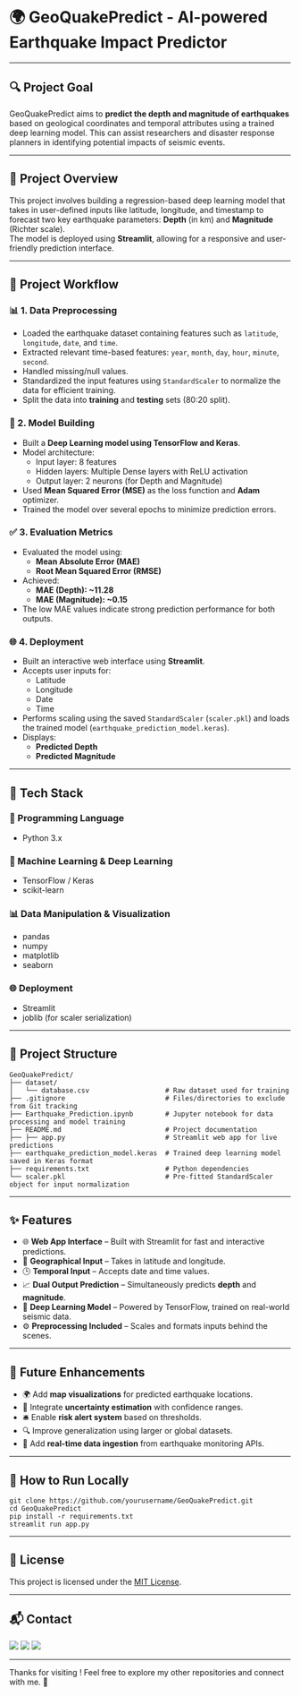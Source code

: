 # 🌍 GeoQuakePredict - AI-powered Earthquake Impact Predictor

---

## 🔍 Project Goal

GeoQuakePredict aims to **predict the depth and magnitude of earthquakes** based on geological coordinates and temporal attributes using a trained deep learning model. This can assist researchers and disaster response planners in identifying potential impacts of seismic events.

---

## 📌 Project Overview

This project involves building a regression-based deep learning model that takes in user-defined inputs like latitude, longitude, and timestamp to forecast two key earthquake parameters: **Depth** (in km) and **Magnitude** (Richter scale).  
The model is deployed using **Streamlit**, allowing for a responsive and user-friendly prediction interface.

---

## 🔁 Project Workflow

### 📊 1. Data Preprocessing
- Loaded the earthquake dataset containing features such as `latitude`, `longitude`, `date`, and `time`.
- Extracted relevant time-based features: `year`, `month`, `day`, `hour`, `minute`, `second`.
- Handled missing/null values.
- Standardized the input features using `StandardScaler` to normalize the data for efficient training.
- Split the data into **training** and **testing** sets (80:20 split).

### 🤖 2. Model Building
- Built a **Deep Learning model using TensorFlow and Keras**.
- Model architecture:
  - Input layer: 8 features
  - Hidden layers: Multiple Dense layers with ReLU activation
  - Output layer: 2 neurons (for Depth and Magnitude)
- Used **Mean Squared Error (MSE)** as the loss function and **Adam** optimizer.
- Trained the model over several epochs to minimize prediction errors.

### ✅ 3. Evaluation Metrics
- Evaluated the model using:
  - **Mean Absolute Error (MAE)**
  - **Root Mean Squared Error (RMSE)**
- Achieved:
  - **MAE (Depth): ~11.28**
  - **MAE (Magnitude): ~0.15**
- The low MAE values indicate strong prediction performance for both outputs.

### 🌐 4. Deployment
- Built an interactive web interface using **Streamlit**.
- Accepts user inputs for:
  - Latitude
  - Longitude
  - Date
  - Time
- Performs scaling using the saved `StandardScaler` (`scaler.pkl`) and loads the trained model (`earthquake_prediction_model.keras`).
- Displays:
  - **Predicted Depth**
  - **Predicted Magnitude**

---

## 🧰 Tech Stack

### 📌 Programming Language
- Python 3.x

### 🧠 Machine Learning & Deep Learning
- TensorFlow / Keras
- scikit-learn

### 📊 Data Manipulation & Visualization
- pandas
- numpy
- matplotlib
- seaborn

### 🌐 Deployment
- Streamlit
- joblib (for scaler serialization)

---

## 📁 Project Structure

```
GeoQuakePredict/
├── dataset/
│   └── database.csv                   # Raw dataset used for training
├── .gitignore                         # Files/directories to exclude from Git tracking
├── Earthquake_Prediction.ipynb        # Jupyter notebook for data processing and model training
├── README.md                          # Project documentation
├── ├── app.py                         # Streamlit web app for live predictions
├── earthquake_prediction_model.keras  # Trained deep learning model saved in Keras format
├── requirements.txt                   # Python dependencies
└── scaler.pkl                         # Pre-fitted StandardScaler object for input normalization

```


---

## ✨ Features

- 🌐 **Web App Interface** – Built with Streamlit for fast and interactive predictions.
- 📍 **Geographical Input** – Takes in latitude and longitude.
- 🕒 **Temporal Input** – Accepts date and time values.
- 📈 **Dual Output Prediction** – Simultaneously predicts **depth** and **magnitude**.
- 🧠 **Deep Learning Model** – Powered by TensorFlow, trained on real-world seismic data.
- ⚙️ **Preprocessing Included** – Scales and formats inputs behind the scenes.

---

## 🚀 Future Enhancements

- 🌍 Add **map visualizations** for predicted earthquake locations.
- 🧮 Integrate **uncertainty estimation** with confidence ranges.
- 🛎️ Enable **risk alert system** based on thresholds.
- 🔍 Improve generalization using larger or global datasets.
- 📡 Add **real-time data ingestion** from earthquake monitoring APIs.

---

## 🧪 How to Run Locally

```
git clone https://github.com/yourusername/GeoQuakePredict.git
cd GeoQuakePredict
pip install -r requirements.txt
streamlit run app.py
```
---

## 📄 License

This project is licensed under the [MIT License](LICENSE).

---

## 📬 Contact

<p>
  <a href="mailto:aradhyaray99@gmail.com"><img src="https://img.shields.io/badge/Email-D14836?style=for-the-badge&logo=gmail&logoColor=white" /></a>
  <a href="www.linkedin.com/in/rayaradhya"><img src="https://img.shields.io/badge/LinkedIn-blue?style=for-the-badge&logo=linkedin&logoColor=white" /></a>
  <a href="https://github.com/AradhyaRay05"><img src="https://img.shields.io/badge/GitHub-181717?style=for-the-badge&logo=github&logoColor=white" /></a>
</p>

---

Thanks for visiting ! Feel free to explore my other repositories and connect with me. 🚀 

